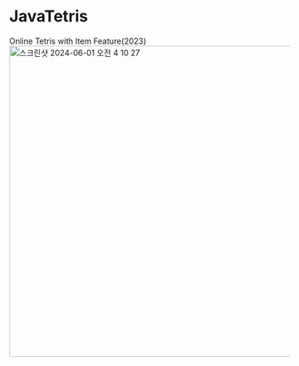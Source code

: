 # JavaTetris
 Online Tetris with Item Feature(2023)
<img width="559" alt="스크린샷 2024-06-01 오전 4 10 27" src="https://github.com/hyunhochan/JavaTetris/assets/39771617/d8c230ed-ed0b-4eaf-94c1-833f27a37438">
